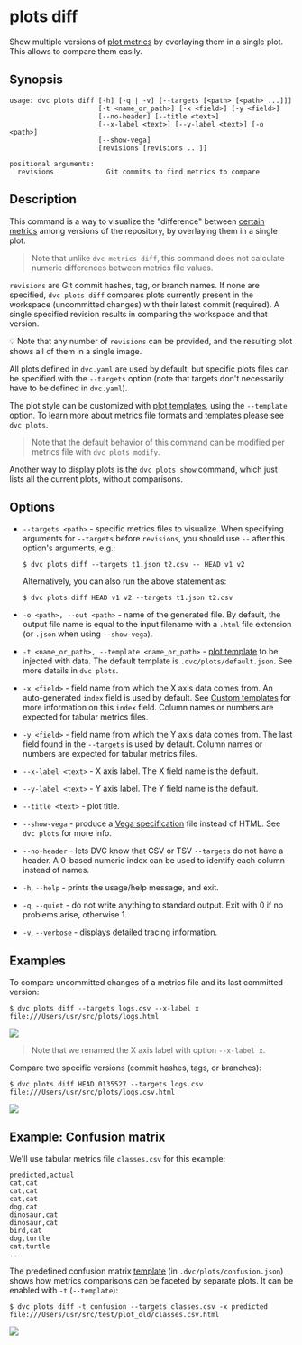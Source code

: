 # plots diff

Show multiple versions of [plot metrics](/doc/command-reference/plots) by
overlaying them in a single plot. This allows to compare them easily.

## Synopsis

```usage
usage: dvc plots diff [-h] [-q | -v] [--targets [<path> [<path> ...]]]
                      [-t <name_or_path>] [-x <field>] [-y <field>]
                      [--no-header] [--title <text>]
                      [--x-label <text>] [--y-label <text>] [-o <path>]
                      [--show-vega]
                      [revisions [revisions ...]]

positional arguments:
  revisions             Git commits to find metrics to compare
```

## Description

This command is a way to visualize the "difference" between
[certain metrics](/doc/command-reference/plots#supported-file-formats) among
versions of the <abbr>repository</abbr>, by overlaying them in a single plot.

> Note that unlike `dvc metrics diff`, this command does not calculate numeric
> differences between metrics file values.

`revisions` are Git commit hashes, tag, or branch names. If none are specified,
`dvc plots diff` compares plots currently present in the <abbr>workspace</abbr>
(uncommitted changes) with their latest commit (required). A single specified
revision results in comparing the workspace and that version.

💡 Note that any number of `revisions` can be provided, and the resulting plot
shows all of them in a single image.

All plots defined in `dvc.yaml` are used by default, but specific plots files
can be specified with the `--targets` option (note that targets don't
necessarily have to be defined in `dvc.yaml`).

The plot style can be customized with
[plot templates](/doc/command-reference/plots#plot-templates), using the
`--template` option. To learn more about metrics file formats and templates
please see `dvc plots`.

> Note that the default behavior of this command can be modified per metrics
> file with `dvc plots modify`.

Another way to display plots is the `dvc plots show` command, which just lists
all the current plots, without comparisons.

## Options

- `--targets <path>` - specific metrics files to visualize. When specifying
  arguments for `--targets` before `revisions`, you should use `--` after this
  option's arguments, e.g.:

  ```dvc
  $ dvc plots diff --targets t1.json t2.csv -- HEAD v1 v2
  ```

  Alternatively, you can also run the above statement as:

  ```dvc
  $ dvc plots diff HEAD v1 v2 --targets t1.json t2.csv
  ```

- `-o <path>, --out <path>` - name of the generated file. By default, the output
  file name is equal to the input filename with a `.html` file extension (or
  `.json` when using `--show-vega`).

- `-t <name_or_path>, --template <name_or_path>` -
  [plot template](/doc/command-reference/plots#plot-templates) to be injected
  with data. The default template is `.dvc/plots/default.json`. See more details
  in `dvc plots`.

- `-x <field>` - field name from which the X axis data comes from. An
  auto-generated `index` field is used by default. See
  [Custom templates](/doc/command-reference/plots#custom-templates) for more
  information on this `index` field. Column names or numbers are expected for
  tabular metrics files.

- `-y <field>` - field name from which the Y axis data comes from. The last
  field found in the `--targets` is used by default. Column names or numbers are
  expected for tabular metrics files.

- `--x-label <text>` - X axis label. The X field name is the default.

- `--y-label <text>` - Y axis label. The Y field name is the default.

- `--title <text>` - plot title.

- `--show-vega` - produce a
  [Vega specification](https://vega.github.io/vega/docs/specification/) file
  instead of HTML. See `dvc plots` for more info.

- `--no-header` - lets DVC know that CSV or TSV `--targets` do not have a
  header. A 0-based numeric index can be used to identify each column instead of
  names.

- `-h`, `--help` - prints the usage/help message, and exit.

- `-q`, `--quiet` - do not write anything to standard output. Exit with 0 if no
  problems arise, otherwise 1.

- `-v`, `--verbose` - displays detailed tracing information.

## Examples

To compare uncommitted changes of a metrics file and its last committed version:

```dvc
$ dvc plots diff --targets logs.csv --x-label x
file:///Users/usr/src/plots/logs.html
```

![](/img/plots_auc.svg)

> Note that we renamed the X axis label with option `--x-label x`.

Compare two specific versions (commit hashes, tags, or branches):

```dvc
$ dvc plots diff HEAD 0135527 --targets logs.csv
file:///Users/usr/src/plots/logs.csv.html
```

![](/img/plots_diff.svg)

## Example: Confusion matrix

We'll use tabular metrics file `classes.csv` for this example:

```
predicted,actual
cat,cat
cat,cat
cat,cat
dog,cat
dinosaur,cat
dinosaur,cat
bird,cat
dog,turtle
cat,turtle
...
```

The predefined confusion matrix
[template](/doc/command-reference/plots#plot-templates) (in
`.dvc/plots/confusion.json`) shows how metrics comparisons can be faceted by
separate plots. It can be enabled with `-t` (`--template`):

```dvc
$ dvc plots diff -t confusion --targets classes.csv -x predicted
file:///Users/usr/src/test/plot_old/classes.csv.html
```

![](/img/plots_diff_confusion.svg)
